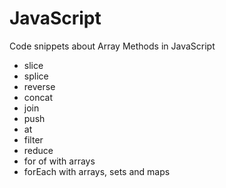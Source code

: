 # JavaScript

Code snippets about Array Methods in JavaScript

- slice
- splice
- reverse
- concat
- join
- push
- at
- filter
- reduce
- for of with arrays
- forEach with arrays, sets and maps
